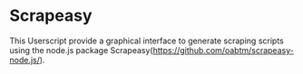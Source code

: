 # Scrapeasy
This Userscript provide a graphical interface to generate scraping scripts using the node.js package Scrapeasy(https://github.com/oabtm/scrapeasy-node.js/).
